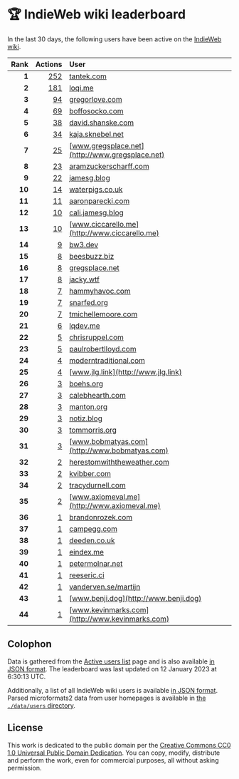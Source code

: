 # 🏆 IndieWeb wiki leaderboard

In the last 30 days, the following users have been active on the [IndieWeb wiki](https://indieweb.org).

| Rank | Actions | User |
|-----:|--------:|:-----|
| **1** | [252](https://indieweb.org/Special:Contributions/Tantek.com) | [tantek.com](http://tantek.com) |
| **2** | [181](https://indieweb.org/Special:Contributions/Loqi.me) | [loqi.me](http://loqi.me) |
| **3** | [94](https://indieweb.org/Special:Contributions/Gregorlove.com) | [gregorlove.com](http://gregorlove.com) |
| **4** | [69](https://indieweb.org/Special:Contributions/Boffosocko.com) | [boffosocko.com](http://boffosocko.com) |
| **5** | [38](https://indieweb.org/Special:Contributions/David.shanske.com) | [david.shanske.com](http://david.shanske.com) |
| **6** | [34](https://indieweb.org/Special:Contributions/Kaja.sknebel.net) | [kaja.sknebel.net](http://kaja.sknebel.net) |
| **7** | [25](https://indieweb.org/Special:Contributions/Www.gregsplace.net) | [www.gregsplace.net](http://www.gregsplace.net) |
| **8** | [23](https://indieweb.org/Special:Contributions/Aramzuckerscharff.com) | [aramzuckerscharff.com](http://aramzuckerscharff.com) |
| **9** | [22](https://indieweb.org/Special:Contributions/Jamesg.blog) | [jamesg.blog](http://jamesg.blog) |
| **10** | [14](https://indieweb.org/Special:Contributions/Waterpigs.co.uk) | [waterpigs.co.uk](http://waterpigs.co.uk) |
| **11** | [11](https://indieweb.org/Special:Contributions/Aaronparecki.com) | [aaronparecki.com](http://aaronparecki.com) |
| **12** | [10](https://indieweb.org/Special:Contributions/Cali.jamesg.blog) | [cali.jamesg.blog](http://cali.jamesg.blog) |
| **13** | [10](https://indieweb.org/Special:Contributions/Www.ciccarello.me) | [www.ciccarello.me](http://www.ciccarello.me) |
| **14** | [9](https://indieweb.org/Special:Contributions/Bw3.dev) | [bw3.dev](http://bw3.dev) |
| **15** | [8](https://indieweb.org/Special:Contributions/Beesbuzz.biz) | [beesbuzz.biz](http://beesbuzz.biz) |
| **16** | [8](https://indieweb.org/Special:Contributions/Gregsplace.net) | [gregsplace.net](http://gregsplace.net) |
| **17** | [8](https://indieweb.org/Special:Contributions/Jacky.wtf) | [jacky.wtf](http://jacky.wtf) |
| **18** | [7](https://indieweb.org/Special:Contributions/Hammyhavoc.com) | [hammyhavoc.com](http://hammyhavoc.com) |
| **19** | [7](https://indieweb.org/Special:Contributions/Snarfed.org) | [snarfed.org](http://snarfed.org) |
| **20** | [7](https://indieweb.org/Special:Contributions/Tmichellemoore.com) | [tmichellemoore.com](http://tmichellemoore.com) |
| **21** | [6](https://indieweb.org/Special:Contributions/Lqdev.me) | [lqdev.me](http://lqdev.me) |
| **22** | [5](https://indieweb.org/Special:Contributions/Chrisruppel.com) | [chrisruppel.com](http://chrisruppel.com) |
| **23** | [5](https://indieweb.org/Special:Contributions/Paulrobertlloyd.com) | [paulrobertlloyd.com](http://paulrobertlloyd.com) |
| **24** | [4](https://indieweb.org/Special:Contributions/Moderntraditional.com) | [moderntraditional.com](http://moderntraditional.com) |
| **25** | [4](https://indieweb.org/Special:Contributions/Www.jlg.link) | [www.jlg.link](http://www.jlg.link) |
| **26** | [3](https://indieweb.org/Special:Contributions/Boehs.org) | [boehs.org](http://boehs.org) |
| **27** | [3](https://indieweb.org/Special:Contributions/Calebhearth.com) | [calebhearth.com](http://calebhearth.com) |
| **28** | [3](https://indieweb.org/Special:Contributions/Manton.org) | [manton.org](http://manton.org) |
| **29** | [3](https://indieweb.org/Special:Contributions/Notiz.blog) | [notiz.blog](http://notiz.blog) |
| **30** | [3](https://indieweb.org/Special:Contributions/Tommorris.org) | [tommorris.org](http://tommorris.org) |
| **31** | [3](https://indieweb.org/Special:Contributions/Www.bobmatyas.com) | [www.bobmatyas.com](http://www.bobmatyas.com) |
| **32** | [2](https://indieweb.org/Special:Contributions/Herestomwiththeweather.com) | [herestomwiththeweather.com](http://herestomwiththeweather.com) |
| **33** | [2](https://indieweb.org/Special:Contributions/Kvibber.com) | [kvibber.com](http://kvibber.com) |
| **34** | [2](https://indieweb.org/Special:Contributions/Tracydurnell.com) | [tracydurnell.com](http://tracydurnell.com) |
| **35** | [2](https://indieweb.org/Special:Contributions/Www.axiomeval.me) | [www.axiomeval.me](http://www.axiomeval.me) |
| **36** | [1](https://indieweb.org/Special:Contributions/Brandonrozek.com) | [brandonrozek.com](http://brandonrozek.com) |
| **37** | [1](https://indieweb.org/Special:Contributions/Campegg.com) | [campegg.com](http://campegg.com) |
| **38** | [1](https://indieweb.org/Special:Contributions/Deeden.co.uk) | [deeden.co.uk](http://deeden.co.uk) |
| **39** | [1](https://indieweb.org/Special:Contributions/Eindex.me) | [eindex.me](http://eindex.me) |
| **40** | [1](https://indieweb.org/Special:Contributions/Petermolnar.net) | [petermolnar.net](http://petermolnar.net) |
| **41** | [1](https://indieweb.org/Special:Contributions/Reeseric.ci) | [reeseric.ci](http://reeseric.ci) |
| **42** | [1](https://indieweb.org/Special:Contributions/Vanderven.se_martijn) | [vanderven.se/martijn](http://vanderven.se/martijn) |
| **43** | [1](https://indieweb.org/Special:Contributions/Www.benji.dog) | [www.benji.dog](http://www.benji.dog) |
| **44** | [1](https://indieweb.org/Special:Contributions/Www.kevinmarks.com) | [www.kevinmarks.com](http://www.kevinmarks.com) |


## Colophon

Data is gathered from the [Active users list](https://indieweb.org/Special:ActiveUsers) page and is also available [in JSON format](https://github.com/jgarber623/indieweb-wiki-leaderboard/blob/main/data/leaderboard.json). The leaderboard was last updated on 12 January 2023 at 6:30:13 UTC.

Additionally, a list of all IndieWeb wiki users is available [in JSON format](https://github.com/jgarber623/indieweb-wiki-leaderboard/blob/main/data/users.json). Parsed microformats2 data from user homepages is available in [the `./data/users` directory](https://github.com/jgarber623/indieweb-wiki-leaderboard/blob/main/data/users).

## License

This work is dedicated to the public domain per the [Creative Commons CC0 1.0 Universal Public Domain Dedication](https://creativecommons.org/publicdomain/zero/1.0/). You can copy, modify, distribute and perform the work, even for commercial purposes, all without asking permission.
